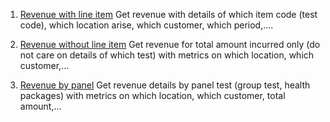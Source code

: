 1. [Revenue with line item](https://5574610.app.netsuite.com/app/common/search/searchresults.nl?searchid=1737&whence=)
   Get revenue with details of which item code (test code), which location arise, which customer, which period,....

1. [Revenue without line item](https://5574610.app.netsuite.com/app/common/search/searchresults.nl?searchid=1629&whence=) 
   Get revenue for total amount incurred only (do not care on details of which test) with metrics on which location, which customer,...

1. [Revenue by panel](https://5574610.app.netsuite.com/app/common/search/searchresults.nl?searchid=2188&whence=)
   Get revenue details by panel test (group test, health packages) with metrics on which location, which customer, total amount,...
